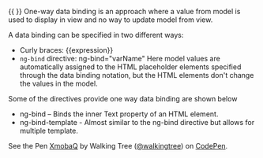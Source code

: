 {{ }}
One-way data binding is an approach where a value from model is used to display in view and no way to update model from view.

A data binding can be specified in two different ways:
* Curly braces: {{expression}}
* `ng-bind` directive: ng-bind="varName"
Here model values are automatically assigned to the HTML placeholder elements specified through the data binding notation, but the HTML elements don't change the values in the model.

Some of the directives provide one way data binding are shown below
* ng-bind – Binds the inner Text property of an HTML element.
* ng-bind-template - Almost similar to the ng-bind directive but allows for multiple template.

<p data-height="268" data-theme-id="0" data-slug-hash="XmobaQ" data-default-tab="result" data-user="walkingtree" class='codepen'>See the Pen <a href='http://codepen.io/walkingtree/pen/XmobaQ/'>XmobaQ</a> by Walking Tree (<a href='http://codepen.io/walkingtree'>@walkingtree</a>) on <a href='http://codepen.io'>CodePen</a>.</p>
<script async src="//assets.codepen.io/assets/embed/ei.js"></script>
